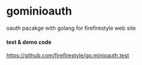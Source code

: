 # gominioauth

oauth pacakge with golang for firefirestyle web site

#### test & demo code
 https://github.com/firefirestyle/go.minioauth.test